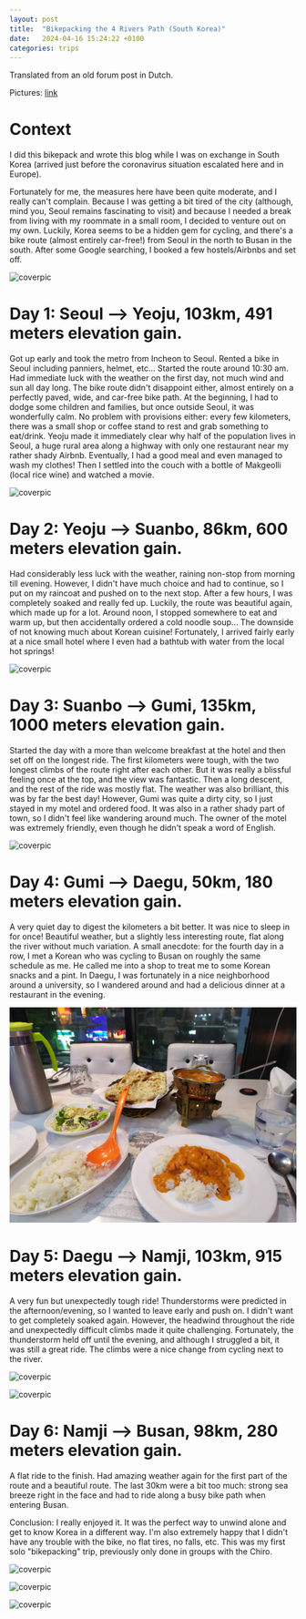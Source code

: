 ```yaml
---
layout: post
title:  "Bikepacking the 4 Rivers Path (South Korea)"
date:   2024-04-16 15:24:22 +0100
categories: trips
---
```

Translated from an old forum post in Dutch.


Pictures: [link](https://www.dropbox.com/sh/gara8h4ghie223u/AADvYqLUIeIsriCk3s5okUSYa?dl=0)

# Context
I did this bikepack and wrote this blog while I was on exchange in South Korea (arrived just before the coronavirus situation escalated here and in Europe).

Fortunately for me, the measures here have been quite moderate, and I really can't complain. Because I was getting a bit tired of the city (although, mind you, Seoul remains fascinating to visit) and because I needed a break from living with my roommate in a small room, I decided to venture out on my own. Luckily, Korea seems to be a hidden gem for cycling, and there's a bike route (almost entirely car-free!) from Seoul in the north to Busan in the south. After some Google searching, I booked a few hostels/Airbnbs and set off.

![coverpic](/docs/assets/korea/coverpic.jpg)

# Day 1: Seoul --> Yeoju, 103km, 491 meters elevation gain.
Got up early and took the metro from Incheon to Seoul. Rented a bike in Seoul including panniers, helmet, etc... Started the route around 10:30 am. Had immediate luck with the weather on the first day, not much wind and sun all day long. The bike route didn't disappoint either, almost entirely on a perfectly paved, wide, and car-free bike path. At the beginning, I had to dodge some children and families, but once outside Seoul, it was wonderfully calm. No problem with provisions either: every few kilometers, there was a small shop or coffee stand to rest and grab something to eat/drink. Yeoju made it immediately clear why half of the population lives in Seoul, a huge rural area along a highway with only one restaurant near my rather shady Airbnb. Eventually, I had a good meal and even managed to wash my clothes! Then I settled into the couch with a bottle of Makgeolli (local rice wine) and watched a movie.

![coverpic](/docs/assets/korea/day1.jpg)

# Day 2: Yeoju --> Suanbo, 86km, 600 meters elevation gain.
Had considerably less luck with the weather, raining non-stop from morning till evening. However, I didn't have much choice and had to continue, so I put on my raincoat and pushed on to the next stop. After a few hours, I was completely soaked and really fed up. Luckily, the route was beautiful again, which made up for a lot. Around noon, I stopped somewhere to eat and warm up, but then accidentally ordered a cold noodle soup... The downside of not knowing much about Korean cuisine! Fortunately, I arrived fairly early at a nice small hotel where I even had a bathtub with water from the local hot springs!

![coverpic](/docs/assets/korea/day2.jpg)

# Day 3: Suanbo --> Gumi, 135km, 1000 meters elevation gain.
Started the day with a more than welcome breakfast at the hotel and then set off on the longest ride. The first kilometers were tough, with the two longest climbs of the route right after each other. But it was really a blissful feeling once at the top, and the view was fantastic. Then a long descent, and the rest of the ride was mostly flat. The weather was also brilliant, this was by far the best day! However, Gumi was quite a dirty city, so I just stayed in my motel and ordered food. It was also in a rather shady part of town, so I didn't feel like wandering around much. The owner of the motel was extremely friendly, even though he didn't speak a word of English.

![coverpic](/docs/assets/korea/day3.jpg)


# Day 4: Gumi --> Daegu, 50km, 180 meters elevation gain.
A very quiet day to digest the kilometers a bit better. It was nice to sleep in for once! Beautiful weather, but a slightly less interesting route, flat along the river without much variation. A small anecdote: for the fourth day in a row, I met a Korean who was cycling to Busan on roughly the same schedule as me. He called me into a shop to treat me to some Korean snacks and a pint. In Daegu, I was fortunately in a nice neighborhood around a university, so I wandered around and had a delicious dinner at a restaurant in the evening.

![coverpic](/docs/assets/korea/day4.jpg)


# Day 5: Daegu --> Namji, 103km, 915 meters elevation gain.
A very fun but unexpectedly tough ride! Thunderstorms were predicted in the afternoon/evening, so I wanted to leave early and push on. I didn't want to get completely soaked again. However, the headwind throughout the ride and unexpectedly difficult climbs made it quite challenging. Fortunately, the thunderstorm held off until the evening, and although I struggled a bit, it was still a great ride. The climbs were a nice change from cycling next to the river.

![coverpic](/docs/assets/korea/day5.jpg)

![coverpic](/docs/assets/korea/day5bis.jpg)


# Day 6: Namji --> Busan, 98km, 280 meters elevation gain.
A flat ride to the finish. Had amazing weather again for the first part of the route and a beautiful route. The last 30km were a bit too much: strong sea breeze right in the face and had to ride along a busy bike path when entering Busan.

Conclusion: I really enjoyed it. It was the perfect way to unwind alone and get to know Korea in a different way. I'm also extremely happy that I didn't have any trouble with the bike, no flat tires, no falls, etc. This was my first solo "bikepacking" trip, previously only done in groups with the Chiro.

![coverpic](/docs/assets/korea/day6bis.jpg)

![coverpic](/docs/assets/korea/day6.jpg)

![coverpic](/docs/assets/korea/day6fin.jpg)
